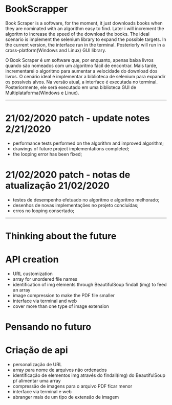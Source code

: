 # BookScrapper
Book Scraper is a software, for the moment, it just downloads books when they are nominated with an algorithm easy to find. Later i will increment the algoritm to increase the speed of the download the books. The ideal scenario is implement the selenium library to expand the possible targets. 
In the current version, the interface run in the terminal. Posteriorly will run in a cross-platform(Windows and Linux) GUI library.

O Book Scraper é um software que, por enquanto, apenas baixa livros quando são nomeados com um algoritmo fácil de encontrar. Mais tarde, incrementarei o algoritmo para aumentar a velocidade do download dos livros. O cenário ideal é implementar a biblioteca de selenium para expandir os possíveis alvos.
Na versão atual, a interface é executada no terminal. Posteriormente, ele será executado em uma biblioteca GUI de Multiplataforma(Windows e Linux).

-----------------------------------------------------------------------------------------------------------------------------
 # 21/02/2020 patch - update notes 2/21/2020
- performance tests performed on the algorithm and improved algorithm;
- drawings of future project implementations completed;
- the looping error has been fixed;

 # 21/02/2020 patch - notas de atualização 21/02/2020
- testes de desempenho efetuado no algoritmo e algoritmo melhorado;
- desenhos de novas implementações no projeto concluídas;
- erros no looping consertado;


-----------------------------------------------------------------------------------------------------------------------------
# Thinking about the future

#        API creation
- URL customization
- array for unordered file names
- identification of img elements through BeautifulSoup findall (img) to feed an array
- image compression to make the PDF file smaller
- interface via terminal and web
- cover more than one type of image extension

# Pensando no futuro
#            Criação de api

-   personalização de URL 
-   array para nome de arquivos não ordenados
-   identificação de elementos img através do findall(img) do BeautifulSoup p/ alimentar uma array
-   compressão de imagens para o arquivo PDF ficar menor
-   interface via terminal e web
-   abranger mais de um tipo de extensão de imagem


